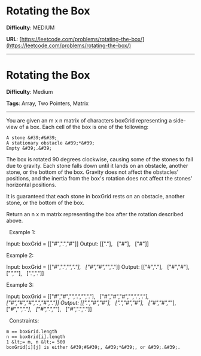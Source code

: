 # Rotating the Box

**Difficulty**: MEDIUM

**URL**: [https://leetcode.com/problems/rotating-the-box/](https://leetcode.com/problems/rotating-the-box/)

---

# Rotating the Box

**Difficulty**: Medium

**Tags**: Array, Two Pointers, Matrix

---

You are given an m x n matrix of characters boxGrid representing a side-view of a box. Each cell of the box is one of the following:


	A stone &#39;#&#39;
	A stationary obstacle &#39;*&#39;
	Empty &#39;.&#39;


The box is rotated 90 degrees clockwise, causing some of the stones to fall due to gravity. Each stone falls down until it lands on an obstacle, another stone, or the bottom of the box. Gravity does not affect the obstacles&#39; positions, and the inertia from the box&#39;s rotation does not affect the stones&#39; horizontal positions.

It is guaranteed that each stone in boxGrid rests on an obstacle, another stone, or the bottom of the box.

Return an n x m matrix representing the box after the rotation described above.

&nbsp;
Example 1:




Input: boxGrid = [[&quot;#&quot;,&quot;.&quot;,&quot;#&quot;]]
Output: [[&quot;.&quot;],
&nbsp;        [&quot;#&quot;],
&nbsp;        [&quot;#&quot;]]


Example 2:




Input: boxGrid = [[&quot;#&quot;,&quot;.&quot;,&quot;*&quot;,&quot;.&quot;],
&nbsp;             [&quot;#&quot;,&quot;#&quot;,&quot;*&quot;,&quot;.&quot;]]
Output: [[&quot;#&quot;,&quot;.&quot;],
&nbsp;        [&quot;#&quot;,&quot;#&quot;],
&nbsp;        [&quot;*&quot;,&quot;*&quot;],
&nbsp;        [&quot;.&quot;,&quot;.&quot;]]


Example 3:




Input: boxGrid = [[&quot;#&quot;,&quot;#&quot;,&quot;*&quot;,&quot;.&quot;,&quot;*&quot;,&quot;.&quot;],
&nbsp;             [&quot;#&quot;,&quot;#&quot;,&quot;#&quot;,&quot;*&quot;,&quot;.&quot;,&quot;.&quot;],
&nbsp;             [&quot;#&quot;,&quot;#&quot;,&quot;#&quot;,&quot;.&quot;,&quot;#&quot;,&quot;.&quot;]]
Output: [[&quot;.&quot;,&quot;#&quot;,&quot;#&quot;],
&nbsp;        [&quot;.&quot;,&quot;#&quot;,&quot;#&quot;],
&nbsp;        [&quot;#&quot;,&quot;#&quot;,&quot;*&quot;],
&nbsp;        [&quot;#&quot;,&quot;*&quot;,&quot;.&quot;],
&nbsp;        [&quot;#&quot;,&quot;.&quot;,&quot;*&quot;],
&nbsp;        [&quot;#&quot;,&quot;.&quot;,&quot;.&quot;]]


&nbsp;
Constraints:


	m == boxGrid.length
	n == boxGrid[i].length
	1 &lt;= m, n &lt;= 500
	boxGrid[i][j] is either &#39;#&#39;, &#39;*&#39;, or &#39;.&#39;.



